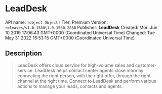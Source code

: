 # LeadDesk
API name: `[object Object]`
Tier: Premium
Version: `releases/v1.0.1580\1.0.1580.2838`
Publisher: **LeadDesk**
Created: Mon Jun 10 2019 17:06:43 GMT+0000 (Coordinated Universal Time)
Changed: Tue May 31 2022 16:53:15 GMT+0000 (Coordinated Universal Time)

## Description
> LeadDesk offers cloud service for high-volume sales and customer-service. LeadDesk helps contact center agents close more by connecting the right person, with the right offer, through the right channel at the right time. Connect to LeadDesk and perform various actions to manage your leads, contacts and agents.
